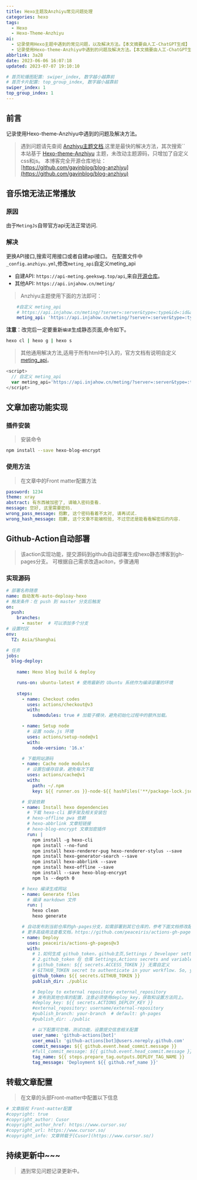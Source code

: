 ```yaml
---
title: Hexo主题及Anzhiyu常见问题处理
categories: hexo
tags:
  - Hexo
  - Hexo-Theme-Anzhiyu
ai:
  - 记录使用Hexo主题中遇到的常见问题，以及解决方法。【本文摘要由人工-ChatGPT生成】
  - 记录使用Hexo-theme-Anzhiyu中遇到的问题及解决方法。【本文摘要由人工-ChatGPT生成】
abbrlink: 3a28
date: 2023-06-06 16:07:18
updated: 2023-07-07 19:10:10

# 首页轮播图配置: swiper_index, 数字越小越靠前
# 首页卡片配置: top_group_index, 数字越小越靠前
swiper_index: 1
top_group_index: 1
---
```


<!-- more -->

## 前言

记录使用Hexo-theme-Anzhiyu中遇到的问题及解决方法。
> 遇到问题请先查阅 [Anzhiyu主题文档](https://gavinblog.github.io/anzhiyu-docs/),这里是最快的解决方法，其次搜索``
本站基于 [Hexo-theme-Anzhiyu](https://github.com/anzhiyu-c/hexo-theme-anzhiyu) 主题，未改动主题源码，只增加了自定义css和js。
本博客完全开源仓库地址：[https://github.com/gavinblog/blog-anzhiyu](https://github.com/gavinblog/blog-anzhiyu)

## 音乐馆无法正常播放

### 原因

由于`MetingJs`自带官方api无法正常访问.

### 解决

更换API接口,搜索可用接口或者自建api接口。
在配置文件中`_config.anzhiyu.yml`,修改`meting_api`自定义meting_api

* 自建API: `https://api-meting.geekswg.top/api`,来自[开源仓库](https://github.com/geekswg/vercel-meting-api/)。
* 其他API: `https://api.injahow.cn/meting/`

> Anzhiyu主题使用下面的方法即可：

```yml
    #自定义 meting_api
    # https://api.injahow.cn/meting/?server=:server&type=:type&id=:id&auth=:auth&r=:r
    meting_api: 'https://api.injahow.cn/meting/?server=:server&type=:type&id=:id&auth=:auth&r=:r'
```

**注意**：改完后一定要重新`编译`生成静态页面,命令如下。

```bash
hexo cl | hexo g | hexo s
```

> 其他通用解决方法,适用于所有html中引入的，官方文档有说明自定义 [meting_api](https://github.com/metowolf/MetingJS#readme)。

```js
<script>
  // 自定义 meting_api
  var meting_api='https://api.injahow.cn/meting/?server=:server&type=:type&id=:id&auth=:auth&r=:r';
</script>
```

## 文章加密功能实现

### 插件安装

> 安装命令

```bash
npm install --save hexo-blog-encrypt
```

### 使用方法

> 在文章中的Front matter配置方法

```yml
password: 1234
theme: xray
abstract: 有东西被加密了, 请输入密码查看.
message: 您好, 这里需要密码.
wrong_pass_message: 抱歉, 这个密码看着不太对, 请再试试.
wrong_hash_message: 抱歉, 这个文章不能被校验, 不过您还是能看看解密后的内容.
```

## Github-Action自动部署

> 该action实现功能，提交源码到github自动部署生成hexo静态博客到gh-pages分支。
> 可根据自己需求改造aciton，步骤通用

### 实现源码

```yml
# 部署名称随意
name: 自动发布-auto-deploay-hexo
# 触发条件：在 push 到 master 分支后触发
on:
  push:
    branches: 
      - master  # 可以添加多个分支
# 设置时区
env:
  TZ: Asia/Shanghai

# 任务
jobs:
  blog-deploy:
  
    name: Hexo blog build & deploy

    runs-on: ubuntu-latest # 使用最新的 Ubuntu 系统作为编译部署的环境
    
    steps:
      - name: Checkout codes
        uses: actions/checkout@v3
        with:
          submodules: true # 加载子模块，避免初始化过程中的额外加载。

      - name: Setup node
        # 设置 node.js 环境
        uses: actions/setup-node@v1
        with:
          node-version: '16.x'

      # 下载网站源码
      - name: Cache node modules
        # 设置包缓存目录，避免每次下载
        uses: actions/cache@v1
        with:
          path: ~/.npm
          key: ${{ runner.os }}-node-${{ hashFiles('**/package-lock.json') }}

      # 安装依赖
      - name: Install hexo dependencies
        # 下载 hexo-cli 脚手架及相关安装包
        # hexo-offline pwa 依赖
        # hexo-abbrlink 文章短链接
        # hexo-blog-encrypt 文章加密插件
        run: |
          npm install -g hexo-cli
          npm install --no-fund
          npm install hexo-renderer-pug hexo-renderer-stylus --save
          npm install hexo-generator-search --save
          npm install hexo-abbrlink --save
          npm install hexo-offline --save
          npm install --save hexo-blog-encrypt
          npm ls --depth 0

      # hexo 编译生成网站
      - name: Generate files
        # 编译 markdown 文件
        run: |
          hexo clean
          hexo generate

      # 自动发布到当前仓库的gh-pages分支，如需部署到其它仓库的，参考下面文档修改配置即可
      # 更多高级用法查看文档，https://github.com/peaceiris/actions-gh-pages
      - name: Deploy
        uses: peaceiris/actions-gh-pages@v3
        with:
          # 1.如何生成 github_token，github主页,Settings / Developer settings / Personal access tokens (classic)
          # 2.github_token 在 仓库 Settings,Actions secrets and variables,设置
          # github_token: ${{ secrets.ACCESS_TOKEN }} 无需自定义 
          # GITHUB_TOKEN secret to authenticate in your workflow. So, you can start to deploy immediately without any configuration.
          github_token: ${{ secrets.GITHUB_TOKEN }}
          publish_dir: ./public

          # Deploy to external repository external_repository
          # 发布到其他仓库的配置，注意必须使用deploy_key，获取和设置方法同上。
          #deploy_key: ${{ secrets.ACTIONS_DEPLOY_KEY }}
          #external_repository: username/external-repository
          #publish_branch: your-branch  # default: gh-pages
          #publish_dir: ./public

          # 以下配置可忽略，测试功能，设置提交信息相关配置
          user_name: 'github-actions[bot]'
          user_email: 'github-actions[bot]@users.noreply.github.com'
          commit_message: ${{ github.event.head_commit.message }}
          #full_commit_message: ${{ github.event.head_commit.message }}
          tag_name: ${{ steps.prepare_tag.outputs.DEPLOY_TAG_NAME }}
          tag_message: 'Deployment ${{ github.ref_name }}'


```

## 转载文章配置

> 在文章的头部Front-matter中配置以下信息

```yml
# 文章版权 Front-matter配置
#copyright: true
#copyright_author: Cusor
#copyright_author_href: https://www.cursor.so/ 
#copyright_url: https://www.cursor.so/
#copyright_info: 文章转载于[Cusor](https://www.cursor.so/)
```

## 持续更新中~~~

> 遇到常见问题记录更新中。

